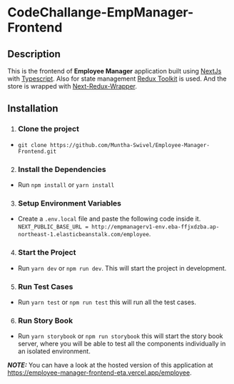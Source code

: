 # CodeChallange-EmpManager-Frontend

## Description

This is the frontend of **Employee Manager** application built using [NextJs](https://nextjs.org/) with [Typescript](https://www.typescriptlang.org/). Also for state management [Redux Toolkit](https://redux-toolkit.js.org/) is used. And the store is wrapped with [Next-Redux-Wrapper](https://github.com/kirill-konshin/next-redux-wrapper).

## Installation

1. ### Clone the project

- `git clone https://github.com/Muntha-Swivel/Employee-Manager-Frontend.git `

2. ### Install the Dependencies

- Run `npm install` or `yarn install`

3. ### Setup Environment Variables

- Create a `.env.local` file and paste the following code inside it. `NEXT_PUBLIC_BASE_URL = http://empmanagerv1-env.eba-ffjxdzba.ap-northeast-1.elasticbeanstalk.com/employee`.

4. ### Start the Project

- Run `yarn dev` or `npm run dev`. This will start the project in development.

5. ### Run Test Cases

- Run `yarn test` or `npm run test` this will run all the test cases.

6. ### Run Story Book

- Run `yarn storybook` or `npm run storybook` this will start the story book server, where you will be able to test all the components individually in an isolated environment.

**_NOTE:_** You can have a look at the hosted version of this application at https://employee-manager-frontend-eta.vercel.app/employee.
